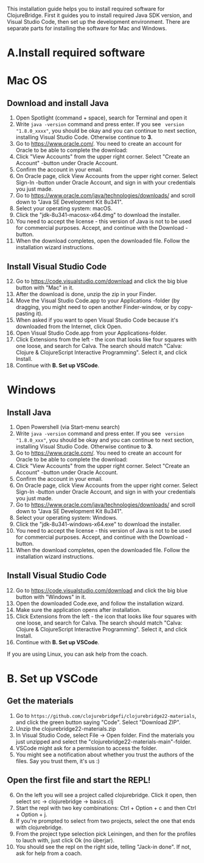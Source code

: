 This installation guide helps you to install required software for ClojureBridge.
First it guides you to install required Java SDK version, and Visual Studio Code, then set up the development environment. There are separate parts for installing the software for Mac and Windows.

# A.Install required software
# Mac OS

## Download and install Java

1. Open Spotlight (command + space), search for Terminal and open it
2. Write `java -version` command and press enter. If you see ` version "1.8.0_xxxx"`, you should be okay and you can continue to next section, installing Visual Studio Code. Otherwise continue to **3**.
3. Go to https://www.oracle.com/. You need to create an account for Oracle to be able to complete the download:
4. Click "View Accounts" from the upper right corner. Select "Create an Account" -button under Oracle Account.
5. Confirm the account in your email.
6. On Oracle page, click View Accounts from the upper right corner. Select Sign-In -button under Oracle Account, and sign in with your credentials you just made.
7. Go to https://www.oracle.com/java/technologies/downloads/ and scroll down to "Java SE Development Kit 8u341".
8. Select your operating system: macOS.
9. Click the "jdk-8u341-macosx-x64.dmg" to download the installer.
10. You need to accept the license - this version of Java is not to be used for commercial purposes. Accept, and continue with the Download -button.
11. When the download completes, open the downloaded file. Follow the installation wizard instructions.

## Install Visual Studio Code

12. Go to https://code.visualstudio.com/download and click the big blue button with "Mac" in it.
13. After the download is done, unzip the zip in your Finder.
14. Move the Visual Studio Code.app to your Applications -folder (by dragging, you might need to open another Finder-window, or by copy-pasting it).
15. When asked if you want to open Visual Studio Code because it's downloaded from the Internet, click Open.
16. Open Visual Studio Code.app from your Applications-folder.
17. Click Extensions from the left - the icon that looks like four squares with one loose, and search for Calva. The search should match "Calva: Clojure & ClojureScript Interactive Programming". Select it, and click Install.
18. Continue with **B. Set up VSCode**.

# Windows

## Install Java

1. Open Powershell (via Start-menu search)
2. Write `java -version` command and press enter. If you see ` version "1.8.0_xxx"`, you should be okay and you can continue to next section, installing Visual Studio Code. Otherwise continue to **3**.
3. Go to https://www.oracle.com/. You need to create an account for Oracle to be able to complete the download:
4. Click "View Accounts" from the upper right corner. Select "Create an Account" -button under Oracle Account.
5. Confirm the account in your email.
6. On Oracle page, click View Accounts from the upper right corner. Select Sign-In -button under Oracle Account, and sign in with your credentials you just made.
7. Go to https://www.oracle.com/java/technologies/downloads/ and scroll down to "Java SE Development Kit 8u341".
8. Select your operating system: Windows.
9. Click the "jdk-8u341-windows-x64.exe" to download the installer.
10. You need to accept the license - this version of Java is not to be used for commercial purposes. Accept, and continue with the Download -button.
11. When the download completes, open the downloaded file. Follow the installation wizard instructions.

## Install Visual Studio Code

12. Go to https://code.visualstudio.com/download and click the big blue button with "Windows" in it.
13. Open the downloaded Code.exe, and follow the installation wizard.
14. Make sure the application opens after installation.
15. Click Extensions from the left - the icon that looks like four squares with one loose, and search for Calva. The search should match "Calva: Clojure & ClojureScript Interactive Programming". Select it, and click Install.
16. Continue with **B. Set up VSCode**.


If you are using Linux, you can ask help from the coach.

# B. Set up VSCode

## Get the materials

1. Go to `https://github.com/clojurebridgefi/clojurebridge22-materials`, and click the green button saying "Code". Select "Download ZIP".
2. Unzip the clojurebridge22-materials.zip
3. In Visual Studio Code, select File -> Open folder. Find the materials you just unzipped and select the "clojurebridge22-materials-main"-folder.
4. VSCode might ask for a permission to access the folder.
5. You might see a notification about whether you trust the authors of the files. Say you trust them, it's us :)

## Open the first file and start the REPL!

6. On the left you will see a project called clojurebridge. Click it open, then select src → clojurebridge → basics.clj
7. Start the repl with two key combinations: Ctrl + Option + c and then Ctrl + Option + j.
8. If you're prompted to select from two projects, select the one that ends with clojurebridge.
9. From the project type selection pick Leiningen, and then for the profiles to lauch with, just click Ok (no überjar).
10. You should see the repl on the right side, telling "Jack-in done". If not, ask for help from a coach.
